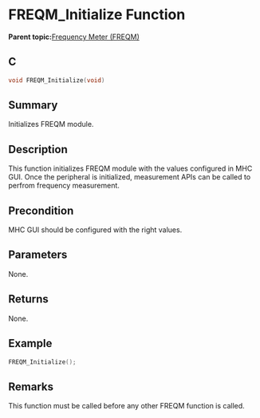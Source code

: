 # FREQM\_Initialize Function

**Parent topic:**[Frequency Meter \(FREQM\)](GUID-53DC3148-AECB-4E2B-B44D-152A975A542B.md)

## C

```c
void FREQM_Initialize(void)
```

## Summary

Initializes FREQM module.

## Description

This function initializes FREQM module with the values configured in MHC GUI. Once the peripheral is initialized, measurement APIs can be called to perfrom frequency measurement.

## Precondition

MHC GUI should be configured with the right values.

## Parameters

None.

## Returns

None.

## Example

```c
FREQM_Initialize();
```

## Remarks

This function must be called before any other FREQM function is called.

